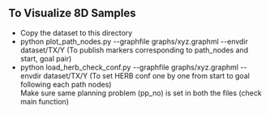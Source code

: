 ## To Visualize 8D Samples

- Copy the dataset to this directory
- python plot_path_nodes.py --graphfile graphs/xyz.graphml --envdir dataset/TX/Y (To publish markers corresponding to path_nodes and start, goal pair)
- python load_herb_check_conf.py --graphfile graphs/xyz.graphml --envdir dataset/TX/Y (To set HERB conf one by one from start to goal following each path nodes)  
Make sure same planning problem (pp_no) is set in both the files (check main function)